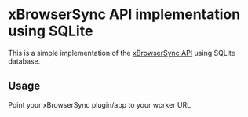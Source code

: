 # xBrowserSync API implementation using SQLite

This is a simple implementation of the [xBrowserSync API](https://github.com/xbrowsersync/api) using SQLite database.

## Usage

Point your xBrowserSync plugin/app to your worker URL
